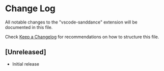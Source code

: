 # Change Log
All notable changes to the "vscode-sanddance" extension will be documented in this file.

Check [Keep a Changelog](http://keepachangelog.com/) for recommendations on how to structure this file.

## [Unreleased]
- Initial release
